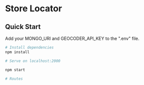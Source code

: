 # Store Locator

## Quick Start

Add your MONGO_URI and GEOCODER_API_KEY to the ".env" file.

```bash
# Install dependencies
npm install

# Serve on localhost:2000

npm start

# Routes

